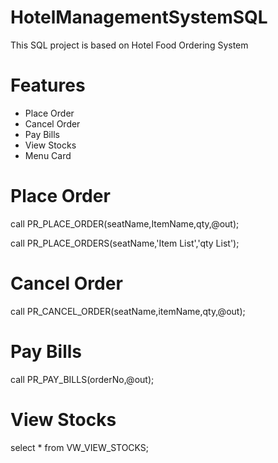 # HotelManagementSystemSQL

This SQL project is based on Hotel Food Ordering System

# Features
* Place Order
* Cancel Order
* Pay Bills
* View Stocks
* Menu Card

# Place Order
  call PR_PLACE_ORDER(seatName,ItemName,qty,@out);
  
  call PR_PLACE_ORDERS(seatName,'Item List','qty List');
  
# Cancel Order
  call PR_CANCEL_ORDER(seatName,itemName,qty,@out);
 
# Pay Bills
   call PR_PAY_BILLS(orderNo,@out);
   
# View Stocks
   select * from VW_VIEW_STOCKS;

